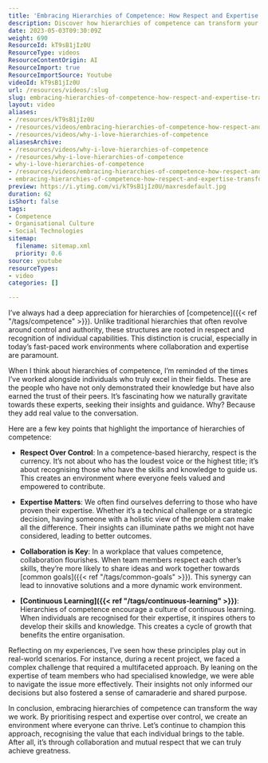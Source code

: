```yaml
---
title: 'Embracing Hierarchies of Competence: How Respect and Expertise Transform Workplaces'
description: Discover how hierarchies of competence can transform your workplace by fostering respect, collaboration, and continuous learning. Embrace expertise for better outcomes!
date: 2023-05-03T09:30:09Z
weight: 690
ResourceId: kT9sB1jIz0U
ResourceType: videos
ResourceContentOrigin: AI
ResourceImport: true
ResourceImportSource: Youtube
videoId: kT9sB1jIz0U
url: /resources/videos/:slug
slug: embracing-hierarchies-of-competence-how-respect-and-expertise-transform-workplaces
layout: video
aliases:
- /resources/kT9sB1jIz0U
- /resources/videos/embracing-hierarchies-of-competence-how-respect-and-expertise-transform-workplaces
- /resources/videos/why-i-love-hierarchies-of-competence
aliasesArchive:
- /resources/videos/why-i-love-hierarchies-of-competence
- /resources/why-i-love-hierarchies-of-competence
- why-i-love-hierarchies-of-competence
- /resources/videos/embracing-hierarchies-of-competence-how-respect-and-expertise-transform-workplaces
- embracing-hierarchies-of-competence-how-respect-and-expertise-transform-workplaces
preview: https://i.ytimg.com/vi/kT9sB1jIz0U/maxresdefault.jpg
duration: 62
isShort: false
tags:
- Competence
- Organisational Culture
- Social Technologies
sitemap:
  filename: sitemap.xml
  priority: 0.6
source: youtube
resourceTypes:
- video
categories: []

---
```

I’ve always had a deep appreciation for hierarchies of [competence]({{< ref "/tags/competence" >}}). Unlike traditional hierarchies that often revolve around control and authority, these structures are rooted in respect and recognition of individual capabilities. This distinction is crucial, especially in today’s fast-paced work environments where collaboration and expertise are paramount.

When I think about hierarchies of competence, I’m reminded of the times I’ve worked alongside individuals who truly excel in their fields. These are the people who have not only demonstrated their knowledge but have also earned the trust of their peers. It’s fascinating how we naturally gravitate towards these experts, seeking their insights and guidance. Why? Because they add real value to the conversation.

Here are a few key points that highlight the importance of hierarchies of competence:

- **Respect Over Control**: In a competence-based hierarchy, respect is the currency. It’s not about who has the loudest voice or the highest title; it’s about recognising those who have the skills and knowledge to guide us. This creates an environment where everyone feels valued and empowered to contribute.

- **Expertise Matters**: We often find ourselves deferring to those who have proven their expertise. Whether it’s a technical challenge or a strategic decision, having someone with a holistic view of the problem can make all the difference. Their insights can illuminate paths we might not have considered, leading to better outcomes.

- **Collaboration is Key**: In a workplace that values competence, collaboration flourishes. When team members respect each other’s skills, they’re more likely to share ideas and work together towards [common goals]({{< ref "/tags/common-goals" >}}). This synergy can lead to innovative solutions and a more dynamic work environment.

- **[Continuous Learning]({{< ref "/tags/continuous-learning" >}})**: Hierarchies of competence encourage a culture of continuous learning. When individuals are recognised for their expertise, it inspires others to develop their skills and knowledge. This creates a cycle of growth that benefits the entire organisation.

Reflecting on my experiences, I’ve seen how these principles play out in real-world scenarios. For instance, during a recent project, we faced a complex challenge that required a multifaceted approach. By leaning on the expertise of team members who had specialised knowledge, we were able to navigate the issue more effectively. Their insights not only informed our decisions but also fostered a sense of camaraderie and shared purpose.

In conclusion, embracing hierarchies of competence can transform the way we work. By prioritising respect and expertise over control, we create an environment where everyone can thrive. Let’s continue to champion this approach, recognising the value that each individual brings to the table. After all, it’s through collaboration and mutual respect that we can truly achieve greatness.
